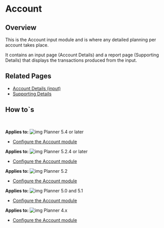 # Account
## Overview
This is the Account input module and is where any detailed planning per account takes place. <br/>

It contains an input page (Account Details) and a report page (Supporting Details) that displays the transactions produced from the input.
<br/>

## Related Pages
-  [Account Details (input)](account/account-details.md)<br/>
-  [Supporting Details](account/account-details.md)<br/>

## How to`s

<br/>

**Applies to:** ![img](https://profitbasedocs.blob.core.windows.net/icons/yes-icon.png) Planner 5.4 or later


-  [Configure the Account module](https://profitbasedocs.blob.core.windows.net/enduserhelp/files/V5.4/Planner%20Account%20module.pdf)<br/>


**Applies to:** ![img](https://profitbasedocs.blob.core.windows.net/icons/yes-icon.png) Planner 5.2.4 or later


-  [Configure the Account module](https://profitbasedocs.blob.core.windows.net/enduserhelp/files/V5.2.4/Planner%20Account%20module.pdf)<br/>

**Applies to:** ![img](https://profitbasedocs.blob.core.windows.net/icons/yes-icon.png) Planner 5.2 


-  [Configure the Account module](https://profitbasedocs.blob.core.windows.net/enduserhelp/files/V5.2/Planner%20Account%20module.pdf)<br/>

**Applies to:** ![img](https://profitbasedocs.blob.core.windows.net/icons/yes-icon.png) Planner 5.0 and 5.1


-  [Configure the Account module](https://profitbasedocs.blob.core.windows.net/enduserhelp/files/v5/Planner%20Account%20module.pdf)<br/>

**Applies to:** ![img](https://profitbasedocs.blob.core.windows.net/icons/yes-icon.png) Planner 4.x


-  [Configure the Account module](https://profitbasedocs.blob.core.windows.net/enduserhelp/files/Planner%20Account%20module.pdf)<br/>
<br/>

